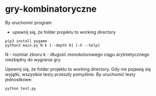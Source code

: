 # gry-kombinatoryczne
By uruchomić program
- upewnij się, że folder projektu to working directory
```
pip3 install pygame
python3 main.py N k [--depth D] [-h --help]
```
N - rozmiar zbioru
k - długość monokolorowego ciągu arytmetycznego niezbędny do wygrania gry.

Upewnij się, że folder projektu to working directory. Gdy nie pojawią się wyjątki, wszystkie testy przeszły pomyślnie. By uruchomić testy jednostkowe:

```
python test.py
```

